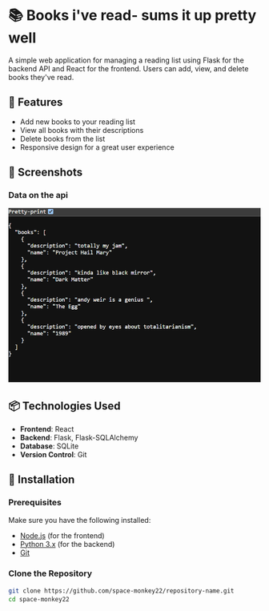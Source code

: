 # 📚 Books i've read- sums it up pretty well

A simple web application for managing a reading list using Flask for the backend API and React for the frontend. Users can add, view, and delete books they've read.

## 🚀 Features

- Add new books to your reading list
- View all books with their descriptions
- Delete books from the list
- Responsive design for a great user experience
## 🎨 Screenshots

### Data on the api
![data on the api](src/assets/a%20screenshot.png)
## 📦 Technologies Used

- **Frontend**: React
- **Backend**: Flask, Flask-SQLAlchemy
- **Database**: SQLite
- **Version Control**: Git


## 🔧 Installation

### Prerequisites

Make sure you have the following installed:

- [Node.js](https://nodejs.org/en/download/) (for the frontend)
- [Python 3.x](https://www.python.org/downloads/) (for the backend)
- [Git](https://git-scm.com/downloads)

### Clone the Repository

```bash
git clone https://github.com/space-monkey22/repository-name.git
cd space-monkey22
